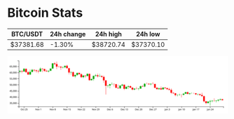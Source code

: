 # Bitcoin Stats

BTC/USDT|24h change|24h high|24h low|
|---|---|---|---|
|$37381.68|-1.30%|$38720.74|$37370.10|

<img src="./chart.svg">
